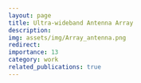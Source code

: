 ```yaml
---
layout: page
title: Ultra-wideband Antenna Array 
description: 
img: assets/img/Array_antenna.png
redirect: 
importance: 13
category: work
related_publications: true
---
```


